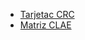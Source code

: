 - [Tarjetac CRC](tarjetas_CRC.md)
- [Matriz CLAE](https://docs.google.com/spreadsheets/d/1ckpuNt_62PG63qxkA_qsFsTRmEjDY09g/edit?usp=sharing&ouid=113574952751855851904&rtpof=true&sd=true)
